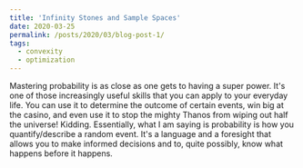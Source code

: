 ```yaml
---
title: 'Infinity Stones and Sample Spaces'
date: 2020-03-25
permalink: /posts/2020/03/blog-post-1/
tags:
  - convexity
  - optimization
---
```


Mastering probability is as close as one gets to having a super power. It's one of those increasingly useful skills that you can apply to your everyday life. You can use it to determine the outcome of certain events, win big at the casino, and even use it to stop the mighty Thanos from wiping out half the universe! Kidding.  Essentially, what I am saying is probability is how you quantify/describe a random event. It's a language and a foresight that allows you to make informed decisions and to, quite possibly, know what happens before it happens.